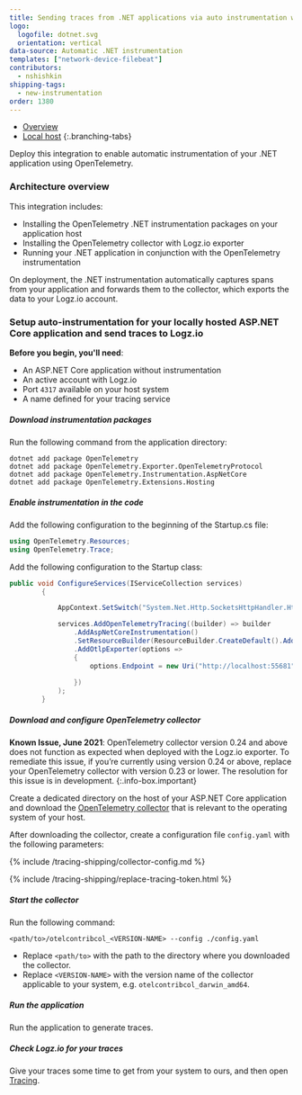 ```yaml
---
title: Sending traces from .NET applications via auto instrumentation with OpenTelemetry
logo:
  logofile: dotnet.svg
  orientation: vertical
data-source: Automatic .NET instrumentation
templates: ["network-device-filebeat"]
contributors:
  - nshishkin
shipping-tags:
  - new-instrumentation
order: 1380
---
```


<!-- tabContainer:start -->
<div class="branching-container">

* [Overview](#overview)
* [Local host](#local-host)
{:.branching-tabs}

<!-- tab:start -->
<div id="overview">

Deploy this integration to enable automatic instrumentation of your .NET application using OpenTelemetry.

### Architecture overview

This integration includes:

* Installing the OpenTelemetry .NET instrumentation packages on your application host
* Installing the OpenTelemetry collector with Logz.io exporter
* Running your .NET application in conjunction with the OpenTelemetry instrumentation

On deployment, the .NET instrumentation automatically captures spans from your application and forwards them to the collector, which exports the data to your Logz.io account.

</div>
<!-- tab:end -->


<!-- tab:start -->
<div id="local-host">


### Setup auto-instrumentation for your locally hosted ASP.NET Core application and send traces to Logz.io

**Before you begin, you'll need**:

* An ASP.NET Core application without instrumentation
* An active account with Logz.io
* Port `4317` available on your host system
* A name defined for your tracing service


<div class="tasklist">


##### Download instrumentation packages

Run the following command from the application directory:

```shell
dotnet add package OpenTelemetry
dotnet add package OpenTelemetry.Exporter.OpenTelemetryProtocol
dotnet add package OpenTelemetry.Instrumentation.AspNetCore
dotnet add package OpenTelemetry.Extensions.Hosting
```

##### Enable instrumentation in the code

Add the following configuration to the beginning of the Startup.cs file:

```cs
using OpenTelemetry.Resources;
using OpenTelemetry.Trace;
```

Add the following configuration to the Startup class:

```cs
public void ConfigureServices(IServiceCollection services)
        {

            AppContext.SetSwitch("System.Net.Http.SocketsHttpHandler.Http2UnencryptedSupport", true);

            services.AddOpenTelemetryTracing((builder) => builder
                .AddAspNetCoreInstrumentation()
                .SetResourceBuilder(ResourceBuilder.CreateDefault().AddService("my-app"))
                .AddOtlpExporter(options =>
                {
                    options.Endpoint = new Uri("http://localhost:55681");
             
                })
            );
        }
```


##### Download and configure OpenTelemetry collector

<!-- info-box-start:info -->
**Known Issue, June 2021**: OpenTelemetry collector version 0.24 and above does not function as expected when deployed with the Logz.io exporter. To remediate this issue, if you’re currently using version 0.24 or above, replace your  OpenTelemetry collector with version 0.23 or lower.
The resolution for this issue is in development.
{:.info-box.important}
<!-- info-box-end -->

Create a dedicated directory on the host of your ASP.NET Core application and download the [OpenTelemetry collector](https://github.com/open-telemetry/opentelemetry-collector-contrib/releases/tag/v0.23.0) that is relevant to the operating system of your host.


After downloading the collector, create a configuration file `config.yaml` with the following parameters:

{% include /tracing-shipping/collector-config.md %}

{% include /tracing-shipping/replace-tracing-token.html %}


##### Start the collector

Run the following command:

```shell
<path/to>/otelcontribcol_<VERSION-NAME> --config ./config.yaml
```
* Replace `<path/to>` with the path to the directory where you downloaded the collector.
* Replace `<VERSION-NAME>` with the version name of the collector applicable to your system, e.g. `otelcontribcol_darwin_amd64`.

##### Run the application

Run the application to generate traces.


##### Check Logz.io for your traces

Give your traces some time to get from your system to ours, and then open [Tracing](https://app.logz.io/#/dashboard/jaeger).

</div>

</div>
<!-- tab:end -->

</div>
<!-- tabContainer:end -->
